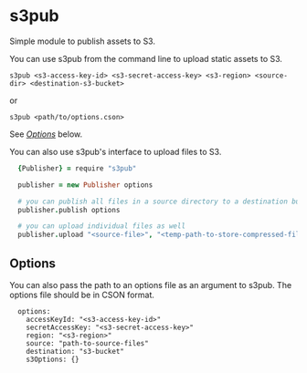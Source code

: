 s3pub
=====

Simple module to publish assets to S3.

You can use s3pub from the command line to upload static assets to S3.
    
    s3pub <s3-access-key-id> <s3-secret-access-key> <s3-region> <source-dir> <destination-s3-bucket>

  or

    s3pub <path/to/options.cson>

See *[Options][0]* below.

You can also use s3pub's interface to upload files to S3.

```coffeescript
  {Publisher} = require "s3pub"

  publisher = new Publisher options

  # you can publish all files in a source directory to a destination bucket
  publisher.publish options

  # you can upload individual files as well
  publisher.upload "<source-file>", "<temp-path-to-store-compressed-files>", <destination-s3-bucket>", "<destination-file>", {"CacheControl": "max-age=86400"}
```

## Options

You can also pass the path to an options file as an argument to s3pub. The options file should be in CSON format.

```
  options: 
    accessKeyId: "<s3-access-key-id>"
    secretAccessKey: "<s3-secret-access-key>"
    region: "<s3-region>"
    source: "path-to-source-files"
    destination: "s3-bucket"
    s3Options: {}
```

[0]:#options
